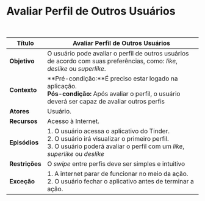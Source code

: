 # Avaliar Perfil de Outros Usuários

<br />

|Título|Avaliar Perfil de Outros Usuários|
|------|---------------------------------|
|**Objetivo**|O usuário pode avaliar o perfil de outros usuários de acordo com suas preferências, como: _like_, _deslike_ ou _superlike_.|
|**Contexto**|**Pré-condição:**É preciso estar logado na aplicação.<br />**Pós-condição:** Após avaliar o perfil, o usuário deverá ser capaz de avaliar outros perfis|
|**Atores**|Usuário.|
|**Recursos**|Acesso à Internet.|
|**Episódios**|1. O usuário acessa o aplicativo do Tinder.<br />2. O usuário irá visualizar o primeiro perfil.<br />3. O usuário poderá avaliar o perfil com um _like_, _superlike_ ou _deslike_|
|**Restrições**|O _swipe_ entre perfis deve ser simples e intuitivo|
|**Exceção**|1. A internet parar de funcionar no meio da ação.<br />2. O usuário fechar o aplicativo antes de terminar a ação.|
